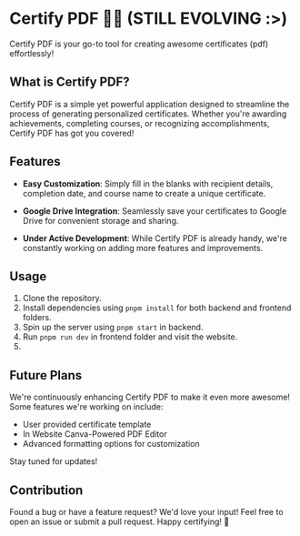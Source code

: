# Certify PDF 📜✨  (STILL EVOLVING :>)

Certify PDF is your go-to tool for creating awesome certificates (pdf) effortlessly! 

## What is Certify PDF?

Certify PDF is a simple yet powerful application designed to streamline the process of generating personalized certificates. Whether you're awarding achievements, completing courses, or recognizing accomplishments, Certify PDF has got you covered!

## Features

- **Easy Customization**: Simply fill in the blanks with recipient details, completion date, and course name to create a unique certificate.

- **Google Drive Integration**: Seamlessly save your certificates to Google Drive for convenient storage and sharing.

- **Under Active Development**: While Certify PDF is already handy, we're constantly working on adding more features and improvements.

## Usage

1. Clone the repository.
2. Install dependencies using `pnpm install` for both backend and frontend folders.
3. Spin up the server using `pnpm start` in backend.
4. Run `pnpm run dev` in frontend folder and visit the website.
5. 
## Future Plans

We're continuously enhancing Certify PDF to make it even more awesome! Some features we're working on include:
- User provided certificate template
- In Website Canva-Powered PDF Editor
- Advanced formatting options for customization

Stay tuned for updates!

## Contribution

Found a bug or have a feature request? We'd love your input! Feel free to open an issue or submit a pull request.
Happy certifying! 🎉
